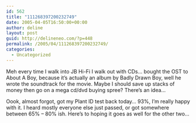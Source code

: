 ```yaml
---
id: 562
title: "111268397200232749"
date: 2005-04-05T16:50:00+00:00
author: deline
layout: post
guid: http://delineneo.com/?p=448
permalink: /2005/04/111268397200232749/
categories:
  - Uncategorized
---
```

Meh every time I walk into JB Hi-Fi I walk out with CDs&#8230; bought the OST to About A Boy, because it&#8217;s actually an album by Badly Drawn Boy, well he wrote the soundtrack for the movie. Maybe I should save up stacks of money then go on a mega cd/dvd buying spree? There&#8217;s an idea&#8230;

Oook, almost forgot, got my Plant ID test back today&#8230; 93%, I&#8217;m really happy with it. I heard mostly everyone else just passed, or got somewhere between 65% &#8211; 80% ish. Here&#8217;s to hoping it goes as well for the other two&#8230;